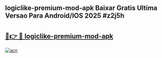 ## logiclike-premium-mod-apk Baixar Gratis Ultima Versao Para Android/IOS 2025 #z2j5h

# <h2><a href="https://ainizakaria.my?title=logiclike-premium-mod-apk&ref=20M">🔗👉 🔴 logiclike-premium-mod-apk</a></h2>

[![acn](https://github.com/user-attachments/assets/0f9c940e-d8b0-45ae-aac7-cd30a18b3e1c)](https://ainizakaria.my?title=logiclike-premium-mod-apk&ref=20M)

